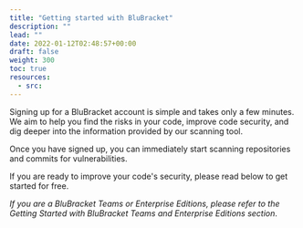 ```yaml
---
title: "Getting started with BluBracket"
description: ""
lead: ""
date: 2022-01-12T02:48:57+00:00
draft: false
weight: 300
toc: true
resources:
  - src:
---
```


Signing up for a BluBracket account is simple and takes only a few minutes. We aim to help you find the risks in your code, improve code security, and dig deeper into the information provided by our scanning tool.

Once you have signed up, you can immediately start scanning repositories and commits for vulnerabilities.

If you are ready to improve your code's security, please read below to get started for free.

*If you are a BluBracket Teams or Enterprise Editions, please refer to the Getting Started with BluBracket Teams and Enterprise Editions section*.
